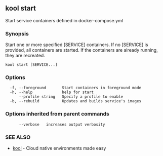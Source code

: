 ## kool start

Start service containers defined in docker-compose.yml

### Synopsis

Start one or more specified [SERVICE] containers. If no [SERVICE] is provided,
all containers are started. If the containers are already running, they are recreated.

```
kool start [SERVICE...]
```

### Options

```
  -f, --foreground       Start containers in foreground mode
  -h, --help             help for start
      --profile string   Specify a profile to enable
  -b, --rebuild          Updates and builds service's images
```

### Options inherited from parent commands

```
      --verbose   increases output verbosity
```

### SEE ALSO

* [kool](kool)	 - Cloud native environments made easy

